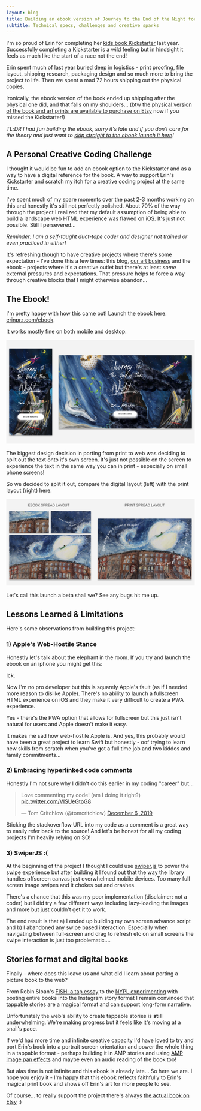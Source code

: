 ```yaml
---
layout: blog
title: Building an ebook version of Journey to the End of the Night for Erin
subtitle: Technical specs, challenges and creative sparks
---
```


I'm so proud of Erin for completing her [kids book Kickstarter](https://www.kickstarter.com/projects/erinprz/journey-to-the-end-of-the-night-a-childrens-book) last year. Successfully completing a Kickstarter is a wild feeling but in hindsight it feels as much like the start of a race not the end!

Erin spent much of last year buried deep in logistics - print proofing, file layout, shipping research, packaging design and so much more to bring the project to life. Then we spent a mad 72 hours shipping out the physical copies.

Ironically, the ebook version of the book ended up shipping after the physical one did, and that falls on my shoulders... (btw [the physical version of the book and art prints are available to purchase on Etsy](https://www.etsy.com/shop/ErinprzArt) now if you missed the Kickstarter!)

*TL;DR I had fun building the ebook, sorry it's late and if you don't care for the theory and just want to [skip straight to the ebook launch it here](http://erinprz.com/ebook/)!*

## A Personal Creative Coding Challenge

I thought it would be fun to add an ebook option to the Kickstarter and as a way to have a digital reference for the book. A way to support Erin's Kickstarter and scratch my itch for a creative coding project at the same time.

I've spent much of my spare moments over the past 2-3 months working on this and honestly it's still not perfectly polished. About 70% of the way through the project I realized that my default assumption of being able to build a landscape web HTML experience was flawed on iOS. It's just not possible. Still I persevered...

*Reminder: I am a self-taught duct-tape coder and designer not trained or even practiced in either!*

It's refreshing though to have creative projects where there's some expectation - I've done this a few times: this blog, [our art business](https://www.fiercelycurious.com/) and the ebook - projects where it's a creative outlet but there's at least *some* external pressures and expectations. That pressure helps to force a way through creative blocks that I might otherwise abandon...

## The Ebook!

I'm pretty happy with how this came out! Launch the ebook here: [erinprz.com/ebook](http://erinprz.com/ebook/).

It works mostly fine on both mobile and desktop:

![](/images/ebook-screenshots.png)

The biggest design decision in porting from print to web was deciding to split out the text onto it's own screen. It's just not possible on the screen to experience the text in the same way you can in print - especially on small phone screens!

So we decided to split it out, compare the digital layout (left) with the print layout (right) here:

![](/images/ebook-spreads.png)

Let's call this launch a beta shall we? See any bugs hit me up.

## Lessons Learned & Limitations

Here's some observations from building this project:

### 1) Apple's Web-Hostile Stance

Honestly let's talk about the elephant in the room. If you try and launch the ebook on an iphone you might get this:



Ick.

Now I'm no pro developer but this is squarely Apple's fault (as if I needed more reason to dislike Apple). There's no ability to launch a fullscreen HTML experience on iOS and they make it very difficult to create a PWA experience.

Yes - there's the PWA option that allows for fullscreen but this just isn't natural for users and Apple doesn't make it easy.

It makes me sad how web-hostile Apple is. And yes, this probably would have been a great project to learn Swift but honestly - oof trying to learn new skills from scratch when you've got a full time job and two kiddos and family commitments...

### 2) Embracing hyperlinked code comments

Honestly I'm not sure why I didn't do this earlier in my coding "career" but...

<blockquote class="twitter-tweet"><p lang="en" dir="ltr">Love commenting my code! (am I doing it right?) <a href="https://t.co/VISUeGtpG8">pic.twitter.com/VISUeGtpG8</a></p>&mdash; Tom Critchlow (@tomcritchlow) <a href="https://twitter.com/tomcritchlow/status/1202771799462875136?ref_src=twsrc%5Etfw">December 6, 2019</a></blockquote> <script async src="https://platform.twitter.com/widgets.js" charset="utf-8"></script>

Sticking the stackoverflow URL into my code as a comment is a great way to easily refer back to the source! And let's be honest for all my coding projects I'm heavily relying on SO!

### 3) SwiperJS :(

At the beginning of the project I thought I could use [swiper.js](https://swiperjs.com/) to power the swipe experience but after building it I found out that the way the library handles offscreen canvas just overwhelmed mobile devices. Too many full screen image swipes and it chokes out and crashes.

There's a chance that this was my poor implementation (disclaimer: not a coder) but I did try a few different ways including lazy-loading the images and more but just couldn't get it to work.

The end result is that a) I ended up building my own screen advance script and b) I abandoned any swipe based interaction. Especially when navigating between full-screen and drag to refresh etc on small screens the swipe interaction is just too problematic....


## Stories format and digital books

Finally - where does this leave us and what did I learn about porting a picture book to the web?

From Robin Sloan's [FISH: a tap essay](https://www.robinsloan.com/fish/) to the [NYPL experimenting](https://www.nypl.org/blog/2018/08/22/instanovels) with posting entire books into the Instagram story format I remain convinced that tappable stories are a magical format and can support long-form narrative.

Unfortunately the web's ability to create tappable stories is **still** underwhelming. We're making progress but it feels like it's moving at a snail's pace.

If we'd had more time and infinite creative capacity I'd have loved to try and port Erin's book into a portrait screen orientation and power the whole thing in a tappable format - perhaps building it in AMP stories and using [AMP image pan effects](https://amp.dev/documentation/examples/visual-effects/ken_burns/preview/?format=websites) and maybe even an audio reading of the book too!

But alas time is not infinite and this ebook is already late... So here we are. I hope you enjoy it - I'm happy that this ebook reflects faithfully to Erin's magical print book and shows off Erin's art for more people to see.

Of course... to really support the project there's always [the actual book on Etsy](https://www.etsy.com/listing/737130607/journey-to-the-end-of-the-night?ref=shop_home_active_1) :) 